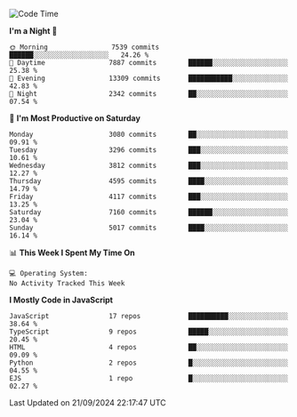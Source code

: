 <!--START_SECTION:waka-->
![Code Time](http://img.shields.io/badge/Code%20Time-3%2C337%20hrs%2038%20mins-blue)

**I'm a Night 🦉** 

```text
🌞 Morning                7539 commits        ██████░░░░░░░░░░░░░░░░░░░   24.26 % 
🌆 Daytime                7887 commits        ██████░░░░░░░░░░░░░░░░░░░   25.38 % 
🌃 Evening                13309 commits       ███████████░░░░░░░░░░░░░░   42.83 % 
🌙 Night                  2342 commits        ██░░░░░░░░░░░░░░░░░░░░░░░   07.54 % 
```
📅 **I'm Most Productive on Saturday** 

```text
Monday                   3080 commits        ██░░░░░░░░░░░░░░░░░░░░░░░   09.91 % 
Tuesday                  3296 commits        ███░░░░░░░░░░░░░░░░░░░░░░   10.61 % 
Wednesday                3812 commits        ███░░░░░░░░░░░░░░░░░░░░░░   12.27 % 
Thursday                 4595 commits        ████░░░░░░░░░░░░░░░░░░░░░   14.79 % 
Friday                   4117 commits        ███░░░░░░░░░░░░░░░░░░░░░░   13.25 % 
Saturday                 7160 commits        ██████░░░░░░░░░░░░░░░░░░░   23.04 % 
Sunday                   5017 commits        ████░░░░░░░░░░░░░░░░░░░░░   16.14 % 
```


📊 **This Week I Spent My Time On** 

```text
💻 Operating System: 
No Activity Tracked This Week
```

**I Mostly Code in JavaScript** 

```text
JavaScript               17 repos            ██████████░░░░░░░░░░░░░░░   38.64 % 
TypeScript               9 repos             █████░░░░░░░░░░░░░░░░░░░░   20.45 % 
HTML                     4 repos             ██░░░░░░░░░░░░░░░░░░░░░░░   09.09 % 
Python                   2 repos             █░░░░░░░░░░░░░░░░░░░░░░░░   04.55 % 
EJS                      1 repo              █░░░░░░░░░░░░░░░░░░░░░░░░   02.27 % 
```




 Last Updated on 21/09/2024 22:17:47 UTC
<!--END_SECTION:waka-->

<!--
**likaiqiang/likaiqiang** is a ✨ _special_ ✨ repository because its `README.md` (this file) appears on your GitHub profile.

Here are some ideas to get you started:

- 🔭 I’m currently working on ...
- 🌱 I’m currently learning ...
- 👯 I’m looking to collaborate on ...
- 🤔 I’m looking for help with ...
- 💬 Ask me about ...
- 📫 How to reach me: ...
- 😄 Pronouns: ...
- ⚡ Fun fact: ...
-->
